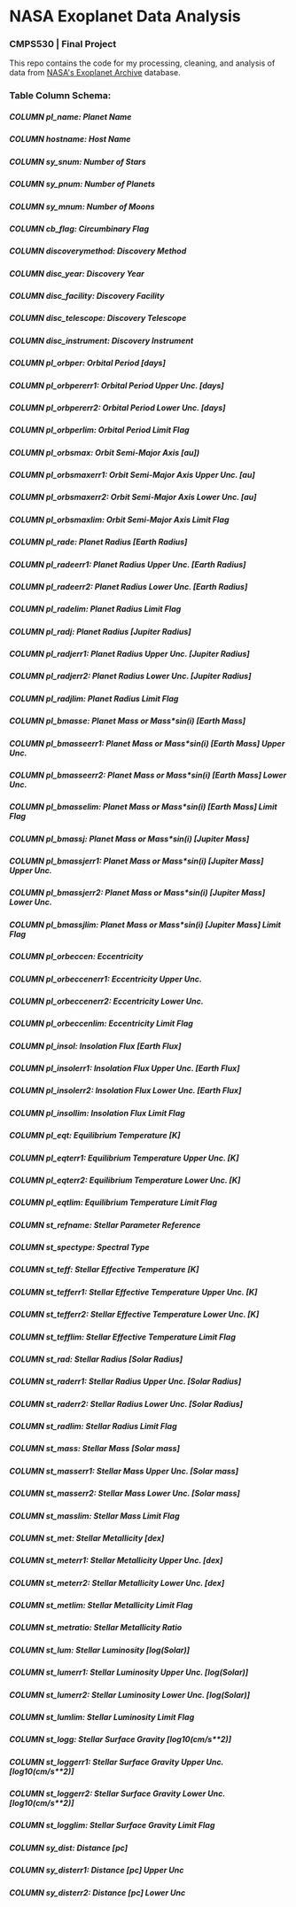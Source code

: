 # NASA Exoplanet Data Analysis
### CMPS530 | Final Project 
This repo contains the code for my processing, cleaning, and analysis of data from [NASA's Exoplanet Archive](https://exoplanetarchive.ipac.caltech.edu/cgi-bin/TblView/nph-tblView?app=ExoTbls&config=PS&constraint=default_flag=1&constraint=disc_facility+like+%27%25TESS%25%27) database.


### Table Column Schema:


##### COLUMN pl_name:        Planet Name
##### COLUMN hostname:       Host Name
##### COLUMN sy_snum:        Number of Stars
##### COLUMN sy_pnum:        Number of Planets
##### COLUMN sy_mnum:        Number of Moons
##### COLUMN cb_flag:        Circumbinary Flag
##### COLUMN discoverymethod: Discovery Method
##### COLUMN disc_year:      Discovery Year
##### COLUMN disc_facility:  Discovery Facility
##### COLUMN disc_telescope: Discovery Telescope
##### COLUMN disc_instrument: Discovery Instrument
##### COLUMN pl_orbper:      Orbital Period [days]
##### COLUMN pl_orbpererr1:  Orbital Period Upper Unc. [days]
##### COLUMN pl_orbpererr2:  Orbital Period Lower Unc. [days]
##### COLUMN pl_orbperlim:   Orbital Period Limit Flag
##### COLUMN pl_orbsmax:     Orbit Semi-Major Axis [au])
##### COLUMN pl_orbsmaxerr1: Orbit Semi-Major Axis Upper Unc. [au]
##### COLUMN pl_orbsmaxerr2: Orbit Semi-Major Axis Lower Unc. [au]
##### COLUMN pl_orbsmaxlim:  Orbit Semi-Major Axis Limit Flag
##### COLUMN pl_rade:        Planet Radius [Earth Radius]
##### COLUMN pl_radeerr1:    Planet Radius Upper Unc. [Earth Radius]
##### COLUMN pl_radeerr2:    Planet Radius Lower Unc. [Earth Radius]
##### COLUMN pl_radelim:     Planet Radius Limit Flag
##### COLUMN pl_radj:        Planet Radius [Jupiter Radius]
##### COLUMN pl_radjerr1:    Planet Radius Upper Unc. [Jupiter Radius]
##### COLUMN pl_radjerr2:    Planet Radius Lower Unc. [Jupiter Radius]
##### COLUMN pl_radjlim:     Planet Radius Limit Flag
##### COLUMN pl_bmasse:      Planet Mass or Mass*sin(i) [Earth Mass]
##### COLUMN pl_bmasseerr1:  Planet Mass or Mass*sin(i) [Earth Mass] Upper Unc.
##### COLUMN pl_bmasseerr2:  Planet Mass or Mass*sin(i) [Earth Mass] Lower Unc.
##### COLUMN pl_bmasselim:   Planet Mass or Mass*sin(i) [Earth Mass] Limit Flag
##### COLUMN pl_bmassj:      Planet Mass or Mass*sin(i) [Jupiter Mass]
##### COLUMN pl_bmassjerr1:  Planet Mass or Mass*sin(i) [Jupiter Mass] Upper Unc.
##### COLUMN pl_bmassjerr2:  Planet Mass or Mass*sin(i) [Jupiter Mass] Lower Unc.
##### COLUMN pl_bmassjlim:   Planet Mass or Mass*sin(i) [Jupiter Mass] Limit Flag
##### COLUMN pl_orbeccen:    Eccentricity
##### COLUMN pl_orbeccenerr1: Eccentricity Upper Unc.
##### COLUMN pl_orbeccenerr2: Eccentricity Lower Unc.
##### COLUMN pl_orbeccenlim: Eccentricity Limit Flag
##### COLUMN pl_insol:       Insolation Flux [Earth Flux]
##### COLUMN pl_insolerr1:   Insolation Flux Upper Unc. [Earth Flux]
##### COLUMN pl_insolerr2:   Insolation Flux Lower Unc. [Earth Flux]
##### COLUMN pl_insollim:    Insolation Flux Limit Flag
##### COLUMN pl_eqt:         Equilibrium Temperature [K]
##### COLUMN pl_eqterr1:     Equilibrium Temperature Upper Unc. [K]
##### COLUMN pl_eqterr2:     Equilibrium Temperature Lower Unc. [K]
##### COLUMN pl_eqtlim:      Equilibrium Temperature Limit Flag
##### COLUMN st_refname:     Stellar Parameter Reference
##### COLUMN st_spectype:    Spectral Type
##### COLUMN st_teff:        Stellar Effective Temperature [K]
##### COLUMN st_tefferr1:    Stellar Effective Temperature Upper Unc. [K]
##### COLUMN st_tefferr2:    Stellar Effective Temperature Lower Unc. [K]
##### COLUMN st_tefflim:     Stellar Effective Temperature Limit Flag
##### COLUMN st_rad:         Stellar Radius [Solar Radius]
##### COLUMN st_raderr1:     Stellar Radius Upper Unc. [Solar Radius]
##### COLUMN st_raderr2:     Stellar Radius Lower Unc. [Solar Radius]
##### COLUMN st_radlim:      Stellar Radius Limit Flag
##### COLUMN st_mass:        Stellar Mass [Solar mass]
##### COLUMN st_masserr1:    Stellar Mass Upper Unc. [Solar mass]
##### COLUMN st_masserr2:    Stellar Mass Lower Unc. [Solar mass]
##### COLUMN st_masslim:     Stellar Mass Limit Flag
##### COLUMN st_met:         Stellar Metallicity [dex]
##### COLUMN st_meterr1:     Stellar Metallicity Upper Unc. [dex]
##### COLUMN st_meterr2:     Stellar Metallicity Lower Unc. [dex]
##### COLUMN st_metlim:      Stellar Metallicity Limit Flag
##### COLUMN st_metratio:    Stellar Metallicity Ratio
##### COLUMN st_lum:         Stellar Luminosity [log(Solar)]
##### COLUMN st_lumerr1:     Stellar Luminosity Upper Unc. [log(Solar)]
##### COLUMN st_lumerr2:     Stellar Luminosity Lower Unc. [log(Solar)]
##### COLUMN st_lumlim:      Stellar Luminosity Limit Flag
##### COLUMN st_logg:        Stellar Surface Gravity [log10(cm/s**2)]
##### COLUMN st_loggerr1:    Stellar Surface Gravity Upper Unc. [log10(cm/s**2)]
##### COLUMN st_loggerr2:    Stellar Surface Gravity Lower Unc. [log10(cm/s**2)]
##### COLUMN st_logglim:     Stellar Surface Gravity Limit Flag
##### COLUMN sy_dist:        Distance [pc]
##### COLUMN sy_disterr1:    Distance [pc] Upper Unc
##### COLUMN sy_disterr2:    Distance [pc] Lower Unc